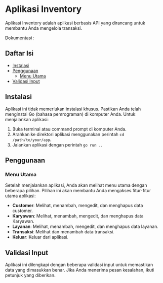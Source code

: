 
# Aplikasi Inventory

Aplikasi Inventory adalah aplikasi berbasis API yang dirancang untuk membantu Anda mengelola transaksi.

Dokumentasi : 


## Daftar Isi

- [Instalasi](#instalasi)
- [Penggunaan](#penggunaan)
  - [Menu Utama](#menu-utama)
- [Validasi Input](#validasi-input)

## Instalasi

Aplikasi ini tidak memerlukan instalasi khusus. Pastikan Anda telah menginstal Go (bahasa pemrograman) di komputer Anda. Untuk menjalankan aplikasi:

1. Buka terminal atau command prompt di komputer Anda.
2. Arahkan ke direktori aplikasi menggunakan perintah `cd /path/to/your/app`.
3. Jalankan aplikasi dengan perintah `go run .`.

## Penggunaan

### Menu Utama

Setelah menjalankan aplikasi, Anda akan melihat menu utama dengan beberapa pilihan. Pilihan ini akan membantu Anda mengakses fitur-fitur utama aplikasi:

- **Customer**: Melihat, menambah, mengedit, dan menghapus data customer.
- **Karyawan**: Melihat, menambah, mengedit, dan menghapus data Karyawan.
- **Layanan**: Melihat, menambah, mengedit, dan menghapus data layanan.
- **Transaksi**: Melihat dan menambah data transaksi.
- **Keluar**: Keluar dari aplikasi.

## Validasi Input

Aplikasi ini dilengkapi dengan beberapa validasi input untuk memastikan data yang dimasukkan benar. Jika Anda menerima pesan kesalahan, ikuti petunjuk yang diberikan.
